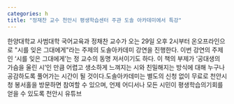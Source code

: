```yaml
---
categories: h
title: "정재찬 교수 천안시 평생학습센터 주관 도솔 아카데미에서 특강"
---
```

한양대학교 사범대학 국어교육과 정채찬 교수가 오는 29일 오후 2시부터 온오프라인으로 "시를 잊은 그대에게"라는 주제의 도솔아카데미 강연을 진행한다. 이번 강연의 주제인 ‘시를 잊은 그대에게’는 정 교수의 동명 저서이기도 하다. 이 책의 부제가 ‘공대생의 가슴을 울린 시’인 만큼 어렵고 생소하게 느껴지는 시와 친밀해지는 방식에 대해 누구나 공감하도록 풀어가는 시간이 될 것이다.도솔아카데미는 별도의 신청 없이 무료로 천안시청 봉서홀을 방문하면 참여할 수 있으며, 언제 어디서나 모든 시민이 평생학습의기회를 얻을 수 있도록 천안시 유튜브